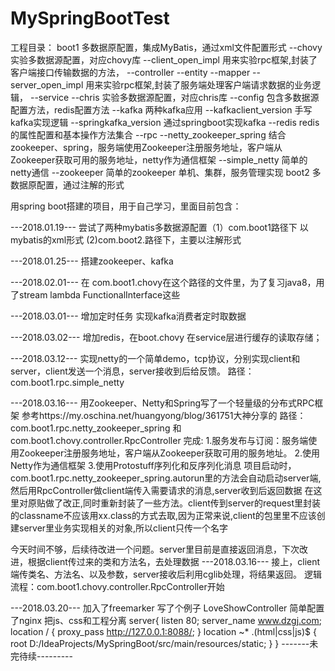 # MySpringBootTest
工程目录：
boot1 多数据原配置，集成MyBatis，通过xml文件配置形式
      --chovy 实验多数据源配置，对应chovy库
            --client_open_impl  用来实验rpc框架,封装了客户端接口传输数据的方法，
            --controller
            --entity
            --mapper
            --server_open_impl  用来实验rpc框架,封装了服务端处理客户端请求数据的业务逻辑，
            --service
      --chris 实验多数据源配置，对应chris库
      --config 包含多数据源配置方法，redis配置方法
      --kafka 两种kafka应用
            --kafkaclient_version  手写kafka实现逻辑
            --springkafka_version  通过springboot实现kafka
      --redis redis的属性配置和基本操作方法集合
      --rpc
            --netty_zookeeper_spring  结合zookeeper、spring，服务端使用Zookeeper注册服务地址，客户端从Zookeeper获取可用的服务地址，netty作为通信框架
            --simple_netty  简单的netty通信
      --zookeeper  简单的zookeeper 单机、集群，服务管理实现
boot2 多数据原配置，通过注解的形式

用spring boot搭建的项目，用于自己学习，里面目前包含：

---2018.01.19---
  尝试了两种mybatis多数据源配置（1）com.boot1路径下 以mybatis的xml形式  (2)com.boot2.路径下，主要以注解形式

---2018.01.25---
    搭建zookeeper、kafka

---2018.02.01---
在 com.boot1.chovy在这个路径的文件里，为了复习java8，用了stream lambda FunctionalInterface这些

---2018.03.01---
增加定时任务 实现kafka消费者定时取数据

---2018.03.02---
增加redis，在boot.chovy 在service层进行缓存的读取存储；

---2018.03.12---
实现netty的一个简单demo，tcp协议，分别实现client和server，client发送一个消息，server接收到后给反馈。
路径：com.boot1.rpc.simple_netty

---2018.03.16---
用Zookeeper、Netty和Spring写了一个轻量级的分布式RPC框架
参考https://my.oschina.net/huangyong/blog/361751大神分享的
路径：com.boot1.rpc.netty_zookeeper_spring 和 com.boot1.chovy.controller.RpcController
完成:   1.服务发布与订阅：服务端使用Zookeeper注册服务地址，客户端从Zookeeper获取可用的服务地址。
        2.使用Netty作为通信框架
        3.使用Protostuff序列化和反序列化消息
项目启动时，com.boot1.rpc.netty_zookeeper_spring.autorun里的方法会自动启动server端,然后用RpcController做client端传入需要请求的消息,server收到后返回数据
在这里对原贴做了改正,同时重新封装了一些方法。client传到server的request里封装的classname不应该用xx.class的方式去取,因为正常来说,client的包里里不应该创建server里业务实现相关的对象,所以client只传一个名字

今天时间不够，后续待改进一个问题。server里目前是直接返回消息，下次改进，根据client传过来的类和方法名，去处理数据
---2018.03.16---
接上，client端传类名、方法名、以及参数，server接收后利用cglib处理，将结果返回。
逻辑流程：com.boot1.chovy.controller.RpcController开始

---2018.03.20---
加入了freemarker 写了个例子 LoveShowController
简单配置了nginx  把js、css和工程分离
server{
    listen 80;
    server_name www.dzgj.com;
    location / {
        proxy_pass http://127.0.0.1:8088/;
    }
    location ~* \.(html|css|js)$ {
    	root D:/IdeaProjects/MySpringBoot/src/main/resources/static;
    }
}
-------未完待续---------
